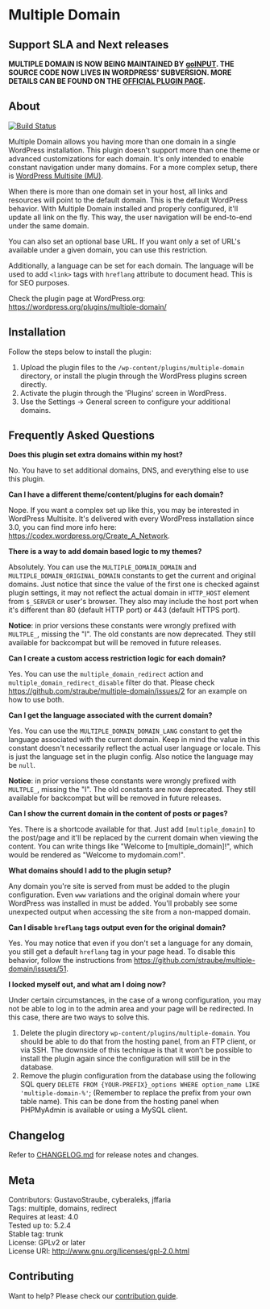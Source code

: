 # Multiple Domain

## Support SLA and Next releases

**MULTIPLE DOMAIN IS NOW BEING MAINTAINED BY [goINPUT](https://goinput.de/). THE SOURCE CODE NOW LIVES IN WORDPRESS' SUBVERSION. MORE DETAILS CAN BE FOUND ON THE [OFFICIAL PLUGIN PAGE](https://wordpress.org/plugins/multiple-domain/).**

## About

[![Build Status](https://travis-ci.com/straube/multiple-domain.svg?branch=master)](https://travis-ci.com/straube/multiple-domain)

Multiple Domain allows you having more than one domain in a single WordPress installation. This plugin doesn't support
more than one theme or advanced customizations for each domain. It's only intended to enable constant navigation under
many domains. For a more complex setup, there is
[WordPress Multisite (MU)](https://codex.wordpress.org/Create_A_Network).

When there is more than one domain set in your host, all links and resources will point to the default domain. This is
the default WordPress behavior. With Multiple Domain installed and properly configured, it'll update all link on the
fly. This way, the user navigation will be end-to-end under the same domain.

You can also set an optional base URL. If you want only a set of URL's available under a given domain, you can use this
restriction.

Additionally, a language can be set for each domain. The language will be used to add `<link>` tags with `hreflang`
attribute to document head. This is for SEO purposes.

Check the plugin page at WordPress.org: https://wordpress.org/plugins/multiple-domain/

## Installation

Follow the steps below to install the plugin:

1. Upload the plugin files to the `/wp-content/plugins/multiple-domain` directory, or install the plugin through the
    WordPress plugins screen directly.
2. Activate the plugin through the 'Plugins' screen in WordPress.
3. Use the Settings -> General screen to configure your additional domains.

## Frequently Asked Questions

**Does this plugin set extra domains within my host?**

No. You have to set additional domains, DNS, and everything else to use this plugin.

**Can I have a different theme/content/plugins for each domain?**

Nope. If you want a complex set up like this, you may be interested in WordPress Multisite. It's delivered with every
WordPress installation since 3.0, you can find more info here: https://codex.wordpress.org/Create_A_Network.

**There is a way to add domain based logic to my themes?**

Absolutely. You can use the `MULTIPLE_DOMAIN_DOMAIN` and `MULTIPLE_DOMAIN_ORIGINAL_DOMAIN` constants to get the current
and original domains. Just notice that since the value of the first one is checked against plugin settings, it may not
reflect the actual domain in `HTTP_HOST` element from `$_SERVER` or user's browser. They also may include the host port
when it's different than 80 (default HTTP port) or 443 (default HTTPS port).

**Notice**: in prior versions these constants were wrongly prefixed with `MULTPLE_`, missing the "I". The old constants
are now deprecated. They still available for backcompat but will be removed in future releases.

**Can I create a custom access restriction logic for each domain?**

Yes. You can use the `multiple_domain_redirect` action and `multiple_domain_redirect_disable` filter do that. Please
check https://github.com/straube/multiple-domain/issues/2 for an example on how to use both.

**Can I get the language associated with the current domain?**

Yes. You can use the `MULTIPLE_DOMAIN_DOMAIN_LANG` constant to get the language associated with the current domain. Keep
in mind the value in this constant doesn't necessarily reflect the actual user language or locale. This is just the
language set in the plugin config. Also notice the language may be `null`.

**Notice**: in prior versions these constants were wrongly prefixed with `MULTPLE_`, missing the "I". The old constants
are now deprecated. They still available for backcompat but will be removed in future releases.

**Can I show the current domain in the content of posts or pages?**

Yes. There is a shortcode available for that. Just add `[multiple_domain]` to the post/page and it'll be replaced by
the current domain when viewing the content. You can write things like "Welcome to [multiple_domain]!", which would be
rendered as "Welcome to mydomain.com!".

**What domains should I add to the plugin setup?**

Any domain you're site is served from must be added to the plugin configuration. Even `www` variations and the original
domain where your WordPress was installed in must be added. You'll probably see some unexpected output when accessing
the site from a non-mapped domain.

**Can I disable `hreflang` tags output even for the original domain?**

Yes. You may notice that even if you don't set a language for any domain, you still get a default `hreflang` tag in
your page head. To disable this behavior, follow the instructions from
https://github.com/straube/multiple-domain/issues/51.

**I locked myself out, and what am I doing now?**

Under certain circumstances, in the case of a wrong configuration, you may not be able to log in to the admin area
and your page will be redirected. In this case, there are two ways to solve this.

1. Delete the plugin directory `wp-content/plugins/multiple-domain`. You should be able to do that from the hosting
    panel, from an FTP client, or via SSH. The downside of this technique is that it won’t be possible to install the
    plugin again since the configuration will still be in the database.
2. Remove the plugin configuration from the database using the following SQL query `DELETE FROM {YOUR-PREFIX}_options
    WHERE option_name LIKE 'multiple-domain-%'`; (Remember to replace the prefix from your own table name). This can be
    done from the hosting panel when PHPMyAdmin is available or using a MySQL client.

## Changelog

Refer to [CHANGELOG.md](CHANGELOG.md) for release notes and changes.

## Meta

Contributors: GustavoStraube, cyberaleks, jffaria  
Tags: multiple, domains, redirect  
Requires at least: 4.0  
Tested up to: 5.2.4  
Stable tag: trunk  
License: GPLv2 or later  
License URI: http://www.gnu.org/licenses/gpl-2.0.html  

## Contributing

Want to help? Please check our [contribution guide](CONTRIBUTING.md).
